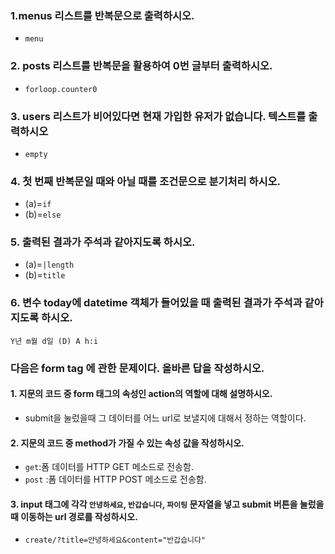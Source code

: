 ### 1.menus 리스트를 반복문으로 출력하시오.

- `menu`

### 2. posts 리스트를 반복문을 활용하여 0번 글부터 출력하시오.

- `forloop.counter0`

### 3. users 리스트가 비어있다면 현재 가입한 유저가 없습니다. 텍스트를 출력하시오

- `empty`

### 4.  첫 번째 반복문일 때와 아닐 때를 조건문으로 분기처리 하시오.

- (a)=`if`
- (b)=`else`

### 5. 출력된 결과가 주석과 같아지도록 하시오.

- (a)=`|length`
- (b)=`title`

### 6. 변수 today에 datetime 객체가 들어있을 때 출력된 결과가 주석과 같아지도록 하시오.

`Y년 m월 d일 (D) A h:i`







###  다음은 form tag 에 관한 문제이다. 올바른 답을 작성하시오.

#### 1. 지문의 코드 중 form 태그의 속성인 action의 역할에 대해 설명하시오.

-  submit을 눌렀을때 그 데이터를 어느 url로 보낼지에 대해서 정하는 역할이다.

#### 2. 지문의 코드 중 method가 가질 수 있는 속성 값을 작성하시오.

- `get`:폼 데이터를 HTTP GET 메소드로 전송함.
- `post` :폼 데이터를 HTTP POST 메소드로 전송함.

#### 3. input 태그에 각각 `안녕하세요`, `반갑습니다`, `파이팅` 문자열을 넣고 submit 버튼을 눌렀을 때 이동하는 url 경로를 작성하시오.

- `create/?title=안녕하세요&content="반갑습니다"`

